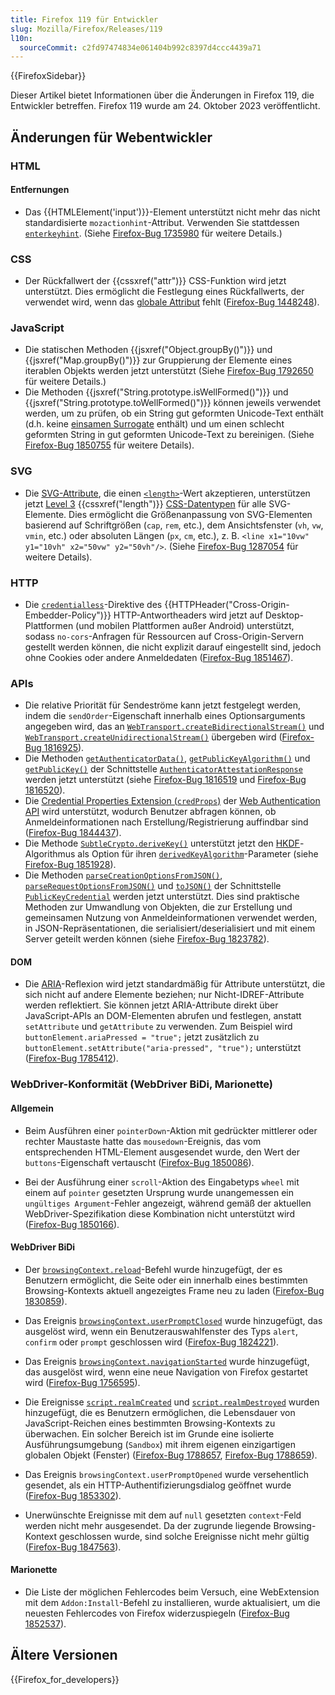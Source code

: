 ```yaml
---
title: Firefox 119 für Entwickler
slug: Mozilla/Firefox/Releases/119
l10n:
  sourceCommit: c2fd97474834e061404b992c8397d4ccc4439a71
---
```


{{FirefoxSidebar}}

Dieser Artikel bietet Informationen über die Änderungen in Firefox 119, die Entwickler betreffen. Firefox 119 wurde am 24. Oktober 2023 veröffentlicht.

## Änderungen für Webentwickler

### HTML

#### Entfernungen

- Das {{HTMLElement('input')}}-Element unterstützt nicht mehr das nicht standardisierte `mozactionhint`-Attribut. Verwenden Sie stattdessen [`enterkeyhint`](/de/docs/Web/HTML/Global_attributes/enterkeyhint). (Siehe [Firefox-Bug 1735980](https://bugzil.la/1735980) für weitere Details.)

### CSS

- Der Rückfallwert der {{cssxref("attr")}} CSS-Funktion wird jetzt unterstützt. Dies ermöglicht die Festlegung eines Rückfallwerts, der verwendet wird, wenn das [globale Attribut](/de/docs/Web/HTML/Global_attributes) fehlt ([Firefox-Bug 1448248](https://bugzil.la/1448248)).

### JavaScript

- Die statischen Methoden {{jsxref("Object.groupBy()")}} und {{jsxref("Map.groupBy()")}} zur Gruppierung der Elemente eines iterablen Objekts werden jetzt unterstützt (Siehe [Firefox-Bug 1792650](https://bugzil.la/1792650) für weitere Details.)
- Die Methoden {{jsxref("String.prototype.isWellFormed()")}} und {{jsxref("String.prototype.toWellFormed()")}} können jeweils verwendet werden, um zu prüfen, ob ein String gut geformten Unicode-Text enthält (d.h. keine [einsamen Surrogate](/de/docs/Web/JavaScript/Reference/Global_Objects/String#utf-16_characters_unicode_code_points_and_grapheme_clusters) enthält) und um einen schlecht geformten String in gut geformten Unicode-Text zu bereinigen.
  (Siehe [Firefox-Bug 1850755](https://bugzil.la/1850755) für weitere Details).

### SVG

- Die [SVG-Attribute](/de/docs/Web/SVG/Reference/Attribute), die einen [`<length>`](/de/docs/Web/SVG/Guides/Content_type#length)-Wert akzeptieren, unterstützen jetzt [Level 3](https://www.w3.org/TR/css-values-3/#lengths) {{cssxref("length")}} [CSS-Datentypen](/de/docs/Web/CSS/CSS_Values_and_Units/CSS_data_types) für alle SVG-Elemente. Dies ermöglicht die Größenanpassung von SVG-Elementen basierend auf Schriftgrößen (`cap`, `rem`, etc.), dem Ansichtsfenster (`vh`, `vw`, `vmin`, etc.) oder absoluten Längen (`px`, `cm`, etc.), z. B. `<line x1="10vw" y1="10vh" x2="50vw" y2="50vh"/>`. (Siehe [Firefox-Bug 1287054](https://bugzil.la/1287054) für weitere Details).

### HTTP

- Die [`credentialless`](/de/docs/Web/HTTP/Reference/Headers/Cross-Origin-Embedder-Policy#credentialless)-Direktive des {{HTTPHeader("Cross-Origin-Embedder-Policy")}} HTTP-Antwortheaders wird jetzt auf Desktop-Plattformen (und mobilen Plattformen außer Android) unterstützt, sodass `no-cors`-Anfragen für Ressourcen auf Cross-Origin-Servern gestellt werden können, die nicht explizit darauf eingestellt sind, jedoch ohne Cookies oder andere Anmeldedaten ([Firefox-Bug 1851467](https://bugzil.la/1851467)).

### APIs

- Die relative Priorität für Sendeströme kann jetzt festgelegt werden, indem die `sendOrder`-Eigenschaft innerhalb eines Optionsarguments angegeben wird, das an [`WebTransport.createBidirectionalStream()`](/de/docs/Web/API/WebTransport/createBidirectionalStream) und [`WebTransport.createUnidirectionalStream()`](/de/docs/Web/API/WebTransport/createUnidirectionalStream) übergeben wird ([Firefox-Bug 1816925](https://bugzil.la/1816925)).
- Die Methoden [`getAuthenticatorData()`](/de/docs/Web/API/AuthenticatorAttestationResponse/getAuthenticatorData), [`getPublicKeyAlgorithm()`](/de/docs/Web/API/AuthenticatorAttestationResponse/getPublicKeyAlgorithm) und [`getPublicKey()`](/de/docs/Web/API/AuthenticatorAttestationResponse/getPublicKey) der Schnittstelle [`AuthenticatorAttestationResponse`](/de/docs/Web/API/AuthenticatorAttestationResponse) werden jetzt unterstützt (siehe [Firefox-Bug 1816519](https://bugzil.la/1816519) und [Firefox-Bug 1816520](https://bugzil.la/1816520)).
- Die [Credential Properties Extension (`credProps`)](/de/docs/Web/API/Web_Authentication_API/WebAuthn_extensions#credprops) der [Web Authentication API](/de/docs/Web/API/Web_Authentication_API) wird unterstützt, wodurch Benutzer abfragen können, ob Anmeldeinformationen nach Erstellung/Registrierung auffindbar sind ([Firefox-Bug 1844437](https://bugzil.la/1844437)).
- Die Methode [`SubtleCrypto.deriveKey()`](/de/docs/Web/API/SubtleCrypto/deriveKey) unterstützt jetzt den [HKDF](/de/docs/Web/API/SubtleCrypto/deriveKey#hkdf)-Algorithmus als Option für ihren [`derivedKeyAlgorithm`](/de/docs/Web/API/SubtleCrypto/deriveKey#derivedkeyalgorithm)-Parameter (siehe [Firefox-Bug 1851928](https://bugzil.la/1851928)).
- Die Methoden [`parseCreationOptionsFromJSON()`](/de/docs/Web/API/PublicKeyCredential/parseCreationOptionsFromJSON_static), [`parseRequestOptionsFromJSON()`](/de/docs/Web/API/PublicKeyCredential/parseRequestOptionsFromJSON_static) und [`toJSON()`](/de/docs/Web/API/PublicKeyCredential/toJSON) der Schnittstelle [`PublicKeyCredential`](/de/docs/Web/API/PublicKeyCredential) werden jetzt unterstützt.
  Dies sind praktische Methoden zur Umwandlung von Objekten, die zur Erstellung und gemeinsamen Nutzung von Anmeldeinformationen verwendet werden, in JSON-Repräsentationen, die serialisiert/deserialisiert und mit einem Server geteilt werden können (siehe [Firefox-Bug 1823782](https://bugzil.la/1823782)).

#### DOM

- Die [ARIA](/de/docs/Web/Accessibility/ARIA)-Reflexion wird jetzt standardmäßig für Attribute unterstützt, die sich nicht auf andere Elemente beziehen; nur Nicht-IDREF-Attribute werden reflektiert. Sie können jetzt ARIA-Attribute direkt über JavaScript-APIs an DOM-Elementen abrufen und festlegen, anstatt `setAttribute` und `getAttribute` zu verwenden. Zum Beispiel wird `buttonElement.ariaPressed = "true";` jetzt zusätzlich zu `buttonElement.setAttribute("aria-pressed", "true");` unterstützt ([Firefox-Bug 1785412](https://bugzil.la/1785412)).

### WebDriver-Konformität (WebDriver BiDi, Marionette)

#### Allgemein

- Beim Ausführen einer `pointerDown`-Aktion mit gedrückter mittlerer oder rechter Maustaste hatte das `mousedown`-Ereignis, das vom entsprechenden HTML-Element ausgesendet wurde, den Wert der `buttons`-Eigenschaft vertauscht ([Firefox-Bug 1850086](https://bugzil.la/1850086)).

- Bei der Ausführung einer `scroll`-Aktion des Eingabetyps `wheel` mit einem auf `pointer` gesetzten Ursprung wurde unangemessen ein `ungültiges Argument`-Fehler angezeigt, während gemäß der aktuellen WebDriver-Spezifikation diese Kombination nicht unterstützt wird ([Firefox-Bug 1850166](https://bugzil.la/1850166)).

#### WebDriver BiDi

- Der [`browsingContext.reload`](https://w3c.github.io/webdriver-bidi/#command-browsingContext-reload)-Befehl wurde hinzugefügt, der es Benutzern ermöglicht, die Seite oder ein innerhalb eines bestimmten Browsing-Kontexts aktuell angezeigtes Frame neu zu laden ([Firefox-Bug 1830859](https://bugzil.la/1830859)).

- Das Ereignis [`browsingContext.userPromptClosed`](https://w3c.github.io/webdriver-bidi/#event-browsingContext-userPromptClosed) wurde hinzugefügt, das ausgelöst wird, wenn ein Benutzerauswahlfenster des Typs `alert`, `confirm` oder `prompt` geschlossen wird ([Firefox-Bug 1824221](https://bugzil.la/1824221)).

- Das Ereignis [`browsingContext.navigationStarted`](https://w3c.github.io/webdriver-bidi/#event-browsingContext-navigationStarted) wurde hinzugefügt, das ausgelöst wird, wenn eine neue Navigation von Firefox gestartet wird ([Firefox-Bug 1756595](https://bugzil.la/1756595)).

- Die Ereignisse [`script.realmCreated`](https://w3c.github.io/webdriver-bidi/#event-script-realmCreated) und [`script.realmDestroyed`](https://w3c.github.io/webdriver-bidi/#event-script-realmDestroyed) wurden hinzugefügt, die es Benutzern ermöglichen, die Lebensdauer von JavaScript-Reichen eines bestimmten Browsing-Kontexts zu überwachen. Ein solcher Bereich ist im Grunde eine isolierte Ausführungsumgebung (`Sandbox`) mit ihrem eigenen einzigartigen globalen Objekt (Fenster) ([Firefox-Bug 1788657](https://bugzil.la/1788657), [Firefox-Bug 1788659](https://bugzil.la/1788659)).

- Das Ereignis `browsingContext.userPromptOpened` wurde versehentlich gesendet, als ein HTTP-Authentifizierungsdialog geöffnet wurde ([Firefox-Bug 1853302](https://bugzil.la/1853302)).

- Unerwünschte Ereignisse mit dem auf `null` gesetzten `context`-Feld werden nicht mehr ausgesendet. Da der zugrunde liegende Browsing-Kontext geschlossen wurde, sind solche Ereignisse nicht mehr gültig ([Firefox-Bug 1847563](https://bugzil.la/1847563)).

#### Marionette

- Die Liste der möglichen Fehlercodes beim Versuch, eine WebExtension mit dem `Addon:Install`-Befehl zu installieren, wurde aktualisiert, um die neuesten Fehlercodes von Firefox widerzuspiegeln ([Firefox-Bug 1852537](https://bugzil.la/1852537)).

## Ältere Versionen

{{Firefox_for_developers}}
